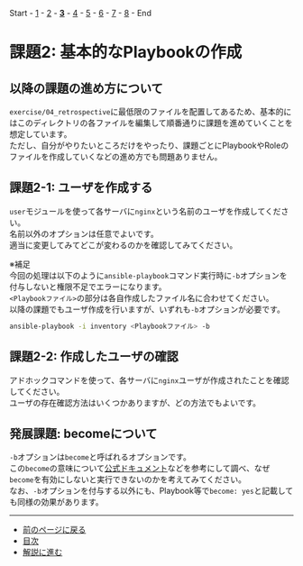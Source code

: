 Start - [1](step1.md) - [2](step2.md) - [**3**](step3.md) - [4](step4.md) - [5](step5.md) - [6](step6.md) - [7](step7.md) - [8](step8.md) - End


# 課題2: 基本的なPlaybookの作成

## 以降の課題の進め方について

`exercise/04_retrospective`に最低限のファイルを配置してあるため、基本的にはこのディレクトリの各ファイルを編集して順番通りに課題を進めていくことを想定しています。  
ただし、自分がやりたいところだけをやったり、課題ごとにPlaybookやRoleのファイルを作成していくなどの進め方でも問題ありません。

## 課題2-1: ユーザを作成する

`user`モジュールを使って各サーバに`nginx`という名前のユーザを作成してください。  
名前以外のオプションは任意でよいです。  
適当に変更してみてどこが変わるのかを確認してみてください。

※補足  
今回の処理は以下のように`ansible-playbook`コマンド実行時に`-b`オプションを付与しないと権限不足でエラーになります。  
`<Playbookファイル>`の部分は各自作成したファイル名に合わせてください。  
以降の課題でもユーザ作成を行いますが、いずれも`-b`オプションが必要です。

```bash
ansible-playbook -i inventory <Playbookファイル> -b
```

## 課題2-2: 作成したユーザの確認

アドホックコマンドを使って、各サーバに`nginx`ユーザが作成されたことを確認してください。  
ユーザの存在確認方法はいくつかありますが、どの方法でもよいです。

## 発展課題: becomeについて

`-b`オプションは`become`と呼ばれるオプションです。  
この`become`の意味について[公式ドキュメント](https://docs.ansible.com/ansible-core/2.15_ja/playbook_guide/playbooks_privilege_escalation.html#playbooks-privilege-escalation)などを参考にして調べ、なぜ`become`を有効にしないと実行できないのかを考えてみてください。  
なお、`-b`オプションを付与する以外にも、Playbook等で`become: yes`と記載しても同様の効果があります。

---

- [前のページに戻る](step2a.md)
- [目次](README.md)
- [解説に進む](step3a.md)
